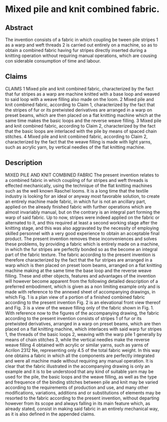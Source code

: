 # Mixed pile and knit combined fabric.

## Abstract
The invention consists of a fabric in which coupling be tween pile stripes 1 as a warp and weft threads 2 is carried out entirely on a machine, so as to obtain a combined fabric having fur stripes directly inserted during a knitting operation without requiring manual operations, which are cousing con siderable consumption of time and labour.

## Claims
CLAIMS 1 Mixed pile and knit combined fabric, characterized by the fact that fur stripes as a warp are machine knitted with a base loop and weaved to said loop with a weave filling also made on the loom. 2 Mixed pile and knit combined fabric, according to Claim 1, characterized by the fact that the stripes of fur or its pretwisted derivatives are arranged in a warp on preset beams, which are then placed on a flat knitting machine which at the same time makes the basic loops and the reverse weave filling. 3 Mixed pile and knit combined fabric, according to Claim 2, characterized by the fact that the basic loops are interlaced with the pile by means of spaced chain stitches. 4 Mixed pile and knit combined fabric, according to Claim 2, characterized by the fact that the weave filling is made with light yarns, such as acrylic yarn, by vertical needles of the flat knitting machine.

## Description
MIXED PILE AND KNIT COMBINED FABRIC The present invention relates to a combined fabric in which coupling of fur stripes and weft threads is effected mechanically, using the technique of the flat knitting machines such as the well known Raschel looms. It is a long time that the textile industry is looking for an ideal or anyway most favorable solution, to create an entirely machine made fabric, in which fur is not an ancillary part, applied on the already finished fabric with further operations which are almost invariably manual, but on the contrary is an integral part forming the warp of said fabric. Up to now, stripes were indeed applied on the fabric or alternated to it, and this required at least a second working stage after the knitting stage, and this was also aggravated by the necessity of employing skilled personnel with a very good experience to obtain an acceptable final product. The present invention removes these inconveniences and solves these problems, by providing a fabric which is entirely made on a machine, in which the fur stripes are perfectly bonded so as the become an integral part of the fabric texture. The fabric according to the present invention is therefore characterized by the fact that the fur stripes are arranged in a warp which is then placed on preset loom beams, arranged on a flat knitting machine making at the same time the base loop and the reverse weave filling. These and other objects, features and advantages of the invention will however become apparent from the following detailed description of a preferred embodiment, which is given as a non limiting example only and is made with reference to the annexed sheet of accompanying drawings, in which Fig. 1 is a plan view of a portion of a finished combined fabric according to the present invention Fig. 2 is an elevational front view thereof and Fig. 3 is a view of the weave filling only of the fabric shown in Fig. 1. With reference now to the figures of the accompanying drawing, the fabric according to the present invention consists of stripes 1 of fur or its pretwisted derivatives, arranged in a warp on preset beams, which are then placed on a flat knitting machine, which interlaces with said warp fur stripes 1, the threads of the basic loops 2, weaving with the warp pile 1 generally by means of chain stitches 3, while the vertical needles make the reverse weave filling 4 obtained with acrylic or similar yarns, such as yarns of Acrilon 2312 Ne, representing only 4.5 of the total fabric weight. In this way one obtains a fabric in which all the components are perfectly integrated and were all machine made without requiring any manual operation. It is clear that the fabric illustrated in the accompanying drawing is only an example and it is to be understood that any kind of suitable yarn may be used for the pile, the basic loops and the weave filling, as well as the type and frequence of the binding stitches between pile and knit may be varied according to the requirements of production and use, and many other modifications, variations, additions and or substitutions of elements may be resorted to the fabric according to the present invention, without departing however from its scope and always falling in its main feature which, as already stated, consist in making said fabric in an entirely mechanical way, as it is also defined in the appended claims.